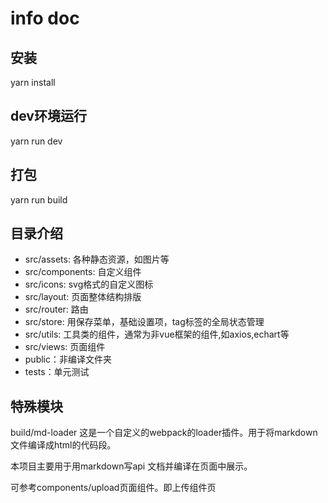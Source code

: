 # info doc

## 安装
yarn install

## dev环境运行
yarn run dev

## 打包
yarn run build

## 目录介绍

- src/assets: 各种静态资源，如图片等
- src/components: 自定义组件
- src/icons: svg格式的自定义图标
- src/layout: 页面整体结构排版
- src/router: 路由
- src/store: 用保存菜单，基础设置项，tag标签的全局状态管理
- src/utils: 工具类的组件，通常为非vue框架的组件,如axios,echart等
- src/views: 页面组件
- public：非编译文件夹
- tests：单元测试

## 特殊模块
build/md-loader
这是一个自定义的webpack的loader插件。用于将markdown文件编译成html的代码段。

本项目主要用于用markdown写api
文档并编译在页面中展示。

可参考components/upload页面组件。即上传组件页
